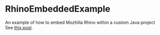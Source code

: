 RhinoEmbeddedExample
====================

An example of how to embed Mozhilla Rhino within a custom Java project  
See [this post]( http://www.ivanparraga.com/2014/03/16/embedding-mozilla-rhino-and-pass-java-objects-to-javascript/).
